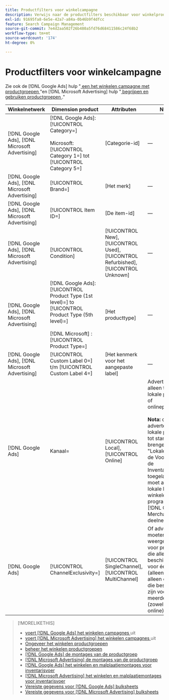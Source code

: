 ```yaml
---
title: Productfilters voor winkelcampagne
description: Verwijs naar de productfilters beschikbaar voor winkelproductgroepen.
exl-id: 91695fa8-6e5e-42a7-a84a-0b46b9f4dfcc
feature: Search Campaign Management
source-git-commit: 7e4d2aa502f26b480a5fd76d68411586c24f68b2
workflow-type: tm+mt
source-wordcount: '174'
ht-degree: 0%

---
```


# Productfilters voor winkelcampagne

Zie ook de [!DNL Google Ads] hulp &quot;[ een het winkelen campagne met productgroepen ](https://support.google.com/google-ads/answer/6275317)&quot;en [!DNL Microsoft Advertising] hulp &quot;[ begrijpen en gebruiken productgroepen ](https://help.ads.microsoft.com/#apex/bae/en/56782).&quot;

| Winkelnetwerk | Dimension product | Attributen | Notities |
|----|----|----|----|
| [!DNL Google Ads], [!DNL Microsoft Advertising] | [!DNL Google Ads]: [!UICONTROL Category=]<br><br> Microsoft: [!UICONTROL Category 1=] tot [!UICONTROL Category 5=] | \[Categorie-id\] | — |
| [!DNL Google Ads], [!DNL Microsoft Advertising] | [!UICONTROL Brand=] | \[Het merk\] | — |
| [!DNL Google Ads], [!DNL Microsoft Advertising] | [!UICONTROL Item ID=] | \[De item-id\] | — |
| [!DNL Google Ads], [!DNL Microsoft Advertising] | [!UICONTROL Condition] | [!UICONTROL New], [!UICONTROL Used], [!UICONTROL Refurbished], [!UICONTROL Unknown] | — |
| [!DNL Google Ads], [!DNL Microsoft Advertising] | [!DNL Google Ads]: [!UICONTROL Product Type (1st level)=] to [!UICONTROL Product Type (5th level)=]<br><br>[!DNL Microsoft] : [!UICONTROL Product Type=] | \[Het producttype\] | — |
| [!DNL Google Ads], [!DNL Microsoft Advertising] | [!UICONTROL Custom Label 0=] t/m [!UICONTROL Custom Label 4=] | \[Het kenmerk voor het aangepaste label\] | — |
| [!DNL Google Ads] | Kanaal= | [!UICONTROL Local], [!UICONTROL Online] | Advertenties alleen tonen voor lokale producten of onlineproducten.<br><br><b> Nota:</b> om advertenties voor lokale producten tot stand te brengen, moet de &quot;Lokale optie van de Voorraad van de Inventaris&quot;worden toegelaten, en u moet aan het lokale het winkelen programma met [!DNL Google Merchant Center] deelnemen. |
| [!DNL Google Ads] | [!UICONTROL ChannelExclusivity=] | [!UICONTROL SingleChannel], [!UICONTROL MultiChannel] | Of advertenties moeten worden weergegeven voor producten die alleen beschikbaar zijn voor één kanaal (alleen lokaal of alleen online) of die beschikbaar zijn voor meerdere kanalen (zowel lokaal als online). |

>[!MORELIKETHIS]
>
>* [ voert  [!DNL Google Ads]  het winkelen campagnes ](/help/search-social-commerce/campaign-management/special-workflows/google-shopping-campaigns.md) uit
>* [ voert  [!DNL Microsoft Advertising]  het winkelen campagnes ](/help/search-social-commerce/campaign-management/special-workflows/microsoft-shopping-campaigns.md) uit
>* [ Ongeveer het winkelen productgroepen ](product-group-about.md)
>* [ beheer het winkelen productgroepen ](product-group-manage.md)
>* [[!DNL Google Ads]  de montages van de productgroep ](/help/search-social-commerce/campaign-management/campaigns/product-group-settings-google.md)
>* [[!DNL Microsoft Advertising]  de montages van de productgroep ](/help/search-social-commerce/campaign-management/campaigns/product-group-settings-microsoft.md)
>* [[!DNL Google Ads]  het winkelen en malplaatjemontages voor inventarisvoer ](/help/search-social-commerce/campaign-management/inventory-feeds/ad-templates/template-google-shopping.md)
>* [[!DNL Microsoft Advertising]  het winkelen en malplaatjemontages voor inventarisvoer ](/help/search-social-commerce/campaign-management/inventory-feeds/ad-templates/template-microsoft-shopping.md)
>* [ Vereiste gegevens voor  [!DNL Google Ads]  bulksheets ](/help/search-social-commerce/campaign-management/bulksheets/bulksheet-data-formats/bulksheet-data-google.md)
>* [ Vereiste gegevens voor  [!DNL Microsoft Advertising]  bulksheets ](/help/search-social-commerce/campaign-management/bulksheets/bulksheet-data-formats/bulksheet-data-microsoft.md)
